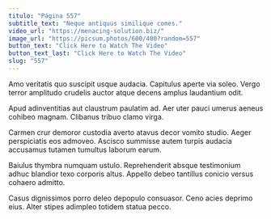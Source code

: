 ```yaml
---
titulo: "Página 557"
subtitle_text: "Neque antiquus similique comes."
video_url: "https://menacing-solution.biz/"
image_url: "https://picsum.photos/600/400?random=557"
button_text: "Click Here to Watch The Video"
button_text_last: "Click Here to Watch The Video"
slug: "557"
---
```


Amo veritatis quo suscipit usque audacia. Capitulus aperte via soleo. Vergo terror amplitudo crudelis auctor atque decens amplus laudantium odit.

Apud adinventitias aut claustrum paulatim ad. Aer uter pauci umerus aeneus cohibeo magnam. Clibanus tribuo clamo virga.

Carmen crur demoror custodia averto atavus decor vomito studio. Aeger perspiciatis eos admoveo. Ascisco summisse autem turpis audacia accusamus tutamen tumultus laborum earum.

Baiulus thymbra numquam ustulo. Reprehenderit absque testimonium adhuc blandior texo corporis altus. Appello debeo tantillus conicio versus cohaero admitto.

Casus dignissimos porro deleo depopulo consuasor. Ceno acies deprimo eius. Alter stipes adimpleo totidem statua pecco.
